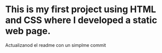 # This is my first project using HTML and CSS where I developed a static web page.

Actualizanod el readme con un simplme commit
